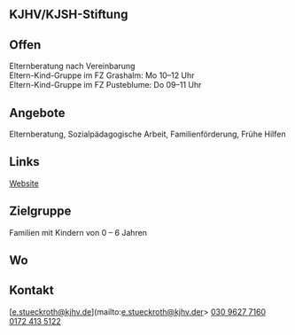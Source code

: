 ## KJHV/KJSH-Stiftung

## Offen
Elternberatung nach Vereinbarung<br>
Eltern-Kind-Gruppe im FZ Grashalm: Mo 10–12 Uhr<br>
Eltern-Kind-Gruppe im FZ Pusteblume: Do 09–11 Uhr

## Angebote
Elternberatung, Sozialpädagogische Arbeit, Familienförderung, Frühe Hilfen

## Links
<a class="external_link" href="https://www.kjhv.de">Website</a>

## Zielgruppe
Familien mit Kindern von 0 – 6 Jahren

## Wo
<div id="gmap"></div>
<script>window.onload = showMap('Ribnitzer Str. 1b, 13051 Berlin', 0, 'gmap_mini')</script>

## Kontakt
[e.stueckroth@kjhv.de](mailto:e.stueckroth@kjhv.der>
<a href="tel:+493096277160">030 9627 7160</a><br>
<a href="tel:+491724135122">0172 413 5122</a><br>
